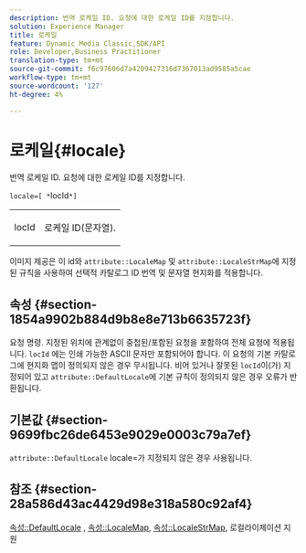 ```yaml
---
description: 번역 로케일 ID. 요청에 대한 로케일 ID를 지정합니다.
solution: Experience Manager
title: 로케일
feature: Dynamic Media Classic,SDK/API
role: Developer,Business Practitioner
translation-type: tm+mt
source-git-commit: f6c97606d7a4209427316d7367013ad9585a5cae
workflow-type: tm+mt
source-wordcount: '127'
ht-degree: 4%

---
```



# 로케일{#locale}

번역 로케일 ID. 요청에 대한 로케일 ID를 지정합니다.

`locale=[ *`locId`*]`

<table id="simpletable_C1899AD02C984ED3896B7620916637E7"> 
 <tr class="strow"> 
  <td class="stentry"> <p><span class="codeph"> <span class="varname"> locId</span></span> </p> </td> 
  <td class="stentry"> <p>로케일 ID(문자열). </p></td> 
 </tr> 
</table>

이미지 제공은 이 id와 `attribute::LocaleMap` 및 `attribute::LocaleStrMap`에 지정된 규칙을 사용하여 선택적 카탈로그 ID 번역 및 문자열 현지화를 적용합니다.

## 속성 {#section-1854a9902b884d9b8e8e713b6635723f}

요청 명령. 지정된 위치에 관계없이 중첩된/포함된 요청을 포함하여 전체 요청에 적용됩니다. `locId` 에는 인쇄 가능한 ASCII 문자만 포함되어야 합니다. 이 요청의 기본 카탈로그에 현지화 맵이 정의되지 않은 경우 무시됩니다. 비어 있거나 잘못된 `locId`이(가) 지정되어 있고 `attribute::DefaultLocale`에 기본 규칙이 정의되지 않은 경우 오류가 반환됩니다.

## 기본값 {#section-9699fbc26de6453e9029e0003c79a7ef}

`attribute::DefaultLocale` locale=가 지정되지 않은 경우 사용됩니다.

## 참조 {#section-28a586d43ac4429d98e318a580c92af4}

[속성::DefaultLocale](../../../../../is-api/image-catalog/image-serving-api-ref/c-image-catalog-reference/c-attributes-reference/r-defaultlocale.md#reference-69462ad9923f464f80c2c012342a6b6b) ,  [속성::LocaleMap](../../../../../is-api/image-catalog/image-serving-api-ref/c-image-catalog-reference/c-attributes-reference/r-localemap.md#reference-49bbf598f8ea47c3a563755cef306318),  [속성::LocaleStrMap](../../../../../is-api/image-catalog/image-serving-api-ref/c-image-catalog-reference/c-attributes-reference/r-localestrmap.md#reference-98c42070a4bc4baf92537132be2b5b1e), 로컬라이제이션 지원
